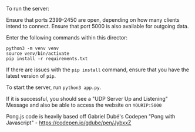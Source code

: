 To run the server:


Ensure that ports 2399-2450 are open, depending on how many clients intend to connect. 
Ensure that port 5000 is also available for outgoing data. 

Enter the following commands within this director:

```
python3 -m venv venv
source venv/bin/activate
pip install -r requirements.txt
```

If there are issues with the `pip install` command, ensure that you have the latest version of `pip`. 

To start the server, run `python3 app.py`.

If it is successful, you should see a "UDP Server Up and Listening" Message and also be able to access the website on `YOURIP:5000`


Pong.js code is heavily based off Gabriel Dubé's Codepen "Pong with Javascript" - https://codepen.io/gdube/pen/JybxxZ
